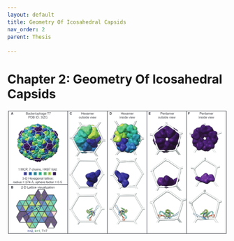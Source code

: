 ```yaml
---
layout: default
title: Geometry Of Icosahedral Capsids
nav_order: 2
parent: Thesis

---
```


# Chapter 2: Geometry Of Icosahedral Capsids
![myimg](../../introduction/img.png)
